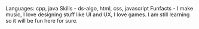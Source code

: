 Languages: cpp, java
Skills - ds-algo, html, css, javascript
Funfacts - I make music, I love designing stuff like UI and UX, I love games.
I am still learning so it will be fun here for sure.
